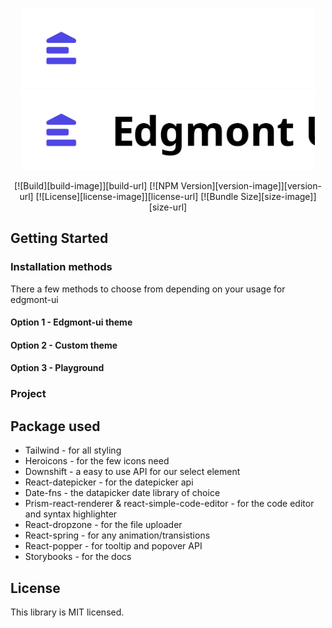 <p align="center">
  <img src="public/logo-dark.svg#gh-dark-mode-only" height="128"/>
  <img src="public/logo-light.svg#gh-light-mode-only" height="128"/>
</p>
<div align="center">
[![Build][build-image]][build-url] [![NPM Version][version-image]][version-url] [![License][license-image]][license-url] [![Bundle Size][size-image]][size-url]

[build-image]: https://img.shields.io/github/workflow/status/joshbatley/edgmont-ui/Publish%20Package
[build-url]: https://github.com/joshbatley/edgmont-ui/actions
[version-image]: https://img.shields.io/npm/v/edgmont-ui
[version-url]: https://www.npmjs.com/package/edgmont-ui
[license-image]: https://img.shields.io/github/license/joshbatley/edgmont-ui
[license-url]: https://github.com/joshbatley/edgmont-ui/blob/master/LICENSE
[size-image]: https://img.shields.io/bundlephobia/minzip/edgmont-ui
[size-url]: https://bundlephobia.com/package/edgmont-ui

</div>

<!-- Idea behind -->

## Getting Started

### Installation methods

There a few methods to choose from depending on your usage for edgmont-ui

#### Option 1 - Edgmont-ui theme

<!-- Install tailwinds -->
<!-- Install edgmont -->
<!-- import preset and go -->

#### Option 2 - Custom theme

<!-- Install tailwinds -->
<!-- Install edgmont -->
<!-- import preset and pick and choose -->

#### Option 3 - Playground

<!-- Install edgmont -->
<!-- import css and go -->
<!-- notes might not be optimied -->
<!-- changing css -->

### Project

<!-- Github actions -->
<!-- Repo setup -->
<!-- Why the lack of test -->

## Package used

- Tailwind - for all styling
- Heroicons - for the few icons need
- Downshift - a easy to use API for our select element
- React-datepicker - for the datepicker api
- Date-fns - the datapicker date library of choice
- Prism-react-renderer & react-simple-code-editor - for the code editor and syntax highlighter
- React-dropzone - for the file uploader
- React-spring - for any animation/transistions
- React-popper - for tooltip and popover API
- Storybooks - for the docs

## License

This library is MIT licensed.
